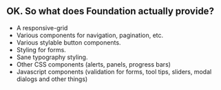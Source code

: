 ##  OK. So what does Foundation actually provide?

* A responsive-grid
* Various components for navigation, pagination, etc.
* Various stylable button components.
* Styling for forms.
* Sane typography styling.
* Other CSS components (alerts, panels, progress bars)
* Javascript components (validation for forms, tool tips, sliders, modal dialogs and other things)
